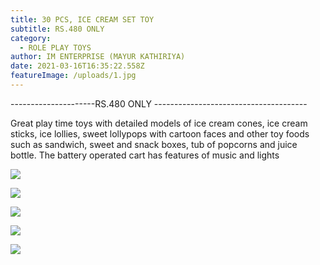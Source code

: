 ```yaml
---
title: 30 PCS, ICE CREAM SET TOY
subtitle: RS.480 ONLY
category:
  - ROLE PLAY TOYS
author: IM ENTERPRISE (MAYUR KATHIRIYA)
date: 2021-03-16T16:35:22.558Z
featureImage: /uploads/1.jpg
---
```









\---------------------RS.480 ONLY --------------------------------------





Great play time toys with detailed models of ice cream cones, ice cream sticks, ice lollies, sweet lollypops with cartoon faces and other toy foods such as sandwich, sweet and snack boxes, tub of popcorns and juice bottle. The battery operated cart has features of music and lights

![](/uploads/1.jpg)

![](/uploads/2.jpg)

![](/uploads/3.jpg)

![](/uploads/4.jpg)

![](/uploads/5.jpg)